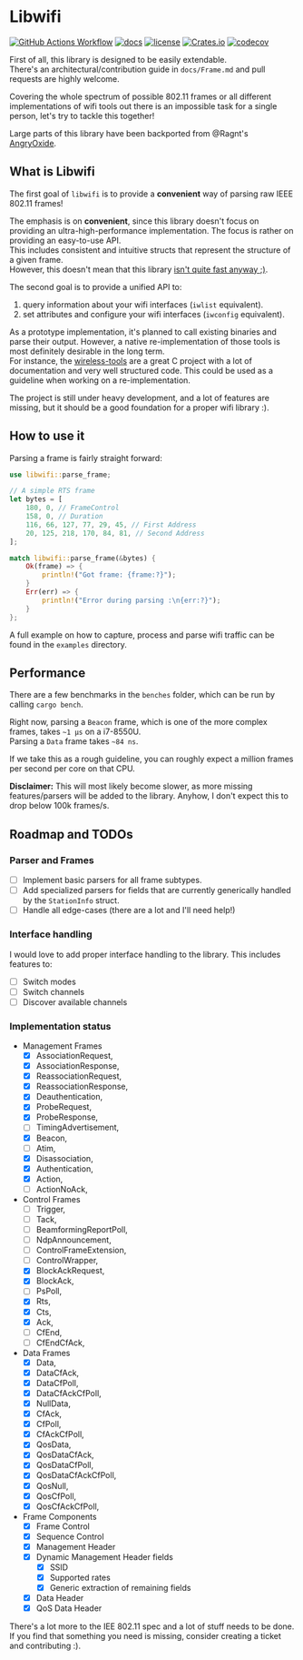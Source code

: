 # Libwifi

[![GitHub Actions Workflow](https://github.com/Nukesor/libwifi/workflows/Tests/badge.svg)](https://github.com/Nukesor/libwifi/actions)
[![docs](https://docs.rs/libwifi/badge.svg)](https://docs.rs/libwifi/)
[![license](http://img.shields.io/badge/license-MIT-blue.svg)](https://github.com/nukesor/libwifi/blob/main/LICENSE)
[![Crates.io](https://img.shields.io/crates/v/libwifi.svg)](https://crates.io/crates/libwifi)
[![codecov](https://codecov.io/gh/nukesor/libwifi/branch/main/graph/badge.svg)](https://codecov.io/gh/nukesor/libwifi)

First of all, this library is designed to be easily extendable. \
There's an architectural/contribution guide in `docs/Frame.md` and pull requests are highly welcome.

Covering the whole spectrum of possible 802.11 frames or all different implementations of wifi tools out there is an impossible task for a single person, let's try to tackle this together!

Large parts of this library have been backported from @Ragnt's [AngryOxide](https://github.com/Ragnt/AngryOxide).

## What is Libwifi

The first goal of `libwifi` is to provide a **convenient** way of parsing raw IEEE 802.11 frames!

The emphasis is on **convenient**, since this library doesn't focus on providing an ultra-high-performance implementation. The focus is rather on providing an easy-to-use API. \
This includes consistent and intuitive structs that represent the structure of a given frame. \
However, this doesn't mean that this library [isn't quite fast anyway ;)](https://github.com/Nukesor/libwifi#performance).

The second goal is to provide a unified API to:

1. query information about your wifi interfaces (`iwlist` equivalent).
2. set attributes and configure your wifi interfaces (`iwconfig` equivalent).

As a prototype implementation, it's planned to call existing binaries and parse their output.
However, a native re-implementation of those tools is most definitely desirable in the long term. \
For instance, the [wireless-tools](https://github.com/HewlettPackard/wireless-tools) are a great C project with a lot of documentation and very well structured code.
This could be used as a guideline when working on a re-implementation.

The project is still under heavy development, and a lot of features are missing, but it should be a good foundation for a proper wifi library :).

## How to use it

Parsing a frame is fairly straight forward:

```rs
use libwifi::parse_frame;

// A simple RTS frame
let bytes = [
    180, 0, // FrameControl
    158, 0, // Duration
    116, 66, 127, 77, 29, 45, // First Address
    20, 125, 218, 170, 84, 81, // Second Address
];

match libwifi::parse_frame(&bytes) {
    Ok(frame) => {
        println!("Got frame: {frame:?}");
    }
    Err(err) => {
        println!("Error during parsing :\n{err:?}");
    }
};
```

A full example on how to capture, process and parse wifi traffic can be found in the `examples` directory.

## Performance

There are a few benchmarks in the `benches` folder, which can be run by calling `cargo bench`.

Right now, parsing a `Beacon` frame, which is one of the more complex frames, takes `~1 µs` on a i7-8550U. \
Parsing a `Data` frame takes `~84 ns`.

If we take this as a rough guideline, you can roughly expect a million frames per second per core on that CPU.

**Disclaimer:** This will most likely become slower, as more missing features/parsers will be added to the library.
Anyhow, I don't expect this to drop below 100k frames/s.

## Roadmap and TODOs

### Parser and Frames

- [ ] Implement basic parsers for all frame subtypes.
- [ ] Add specialized parsers for fields that are currently generically handled by the `StationInfo` struct.
- [ ] Handle all edge-cases (there are a lot and I'll need help!)

### Interface handling

I would love to add proper interface handling to the library.
This includes features to:

- [ ] Switch modes
- [ ] Switch channels
- [ ] Discover available channels

### Implementation status

- Management Frames
  - [x] AssociationRequest,
  - [x] AssociationResponse,
  - [x] ReassociationRequest,
  - [x] ReassociationResponse,
  - [x] Deauthentication,
  - [x] ProbeRequest,
  - [x] ProbeResponse,
  - [ ] TimingAdvertisement,
  - [x] Beacon,
  - [ ] Atim,
  - [x] Disassociation,
  - [x] Authentication,
  - [x] Action,
  - [ ] ActionNoAck,
- Control Frames
  - [ ] Trigger,
  - [ ] Tack,
  - [ ] BeamformingReportPoll,
  - [ ] NdpAnnouncement,
  - [ ] ControlFrameExtension,
  - [ ] ControlWrapper,
  - [x] BlockAckRequest,
  - [x] BlockAck,
  - [ ] PsPoll,
  - [x] Rts,
  - [x] Cts,
  - [x] Ack,
  - [ ] CfEnd,
  - [ ] CfEndCfAck,
- Data Frames
  - [x] Data,
  - [x] DataCfAck,
  - [x] DataCfPoll,
  - [x] DataCfAckCfPoll,
  - [x] NullData,
  - [x] CfAck,
  - [x] CfPoll,
  - [x] CfAckCfPoll,
  - [x] QosData,
  - [x] QosDataCfAck,
  - [x] QosDataCfPoll,
  - [x] QosDataCfAckCfPoll,
  - [x] QosNull,
  - [x] QosCfPoll,
  - [x] QosCfAckCfPoll,
- Frame Components
  - [x] Frame Control
  - [x] Sequence Control
  - [x] Management Header
  - [x] Dynamic Management Header fields
    - [x] SSID
    - [x] Supported rates
    - [x] Generic extraction of remaining fields
  - [x] Data Header
  - [x] QoS Data Header

There's a lot more to the IEE 802.11 spec and a lot of stuff needs to be done. \
If you find that something you need is missing, consider creating a ticket and contributing :).
